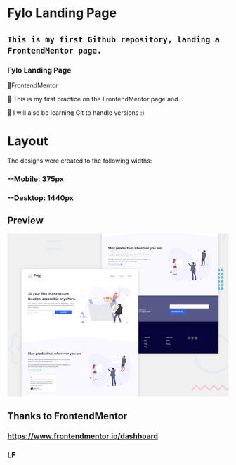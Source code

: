 # Fylo Landing Page

## `This is my first Github repository, landing a FrontendMentor page.`

### Fylo Landing Page

📌FrontendMentor

📌 This is my first practice on the FrontendMentor page and...

🌟 I will also be learning Git to handle versions :)

# Layout

The designs were created to the following widths:

### --Mobile: 375px

### --Desktop: 1440px

## Preview

![Fylo-Preview](./desktop-preview.jpg)

## Thanks to FrontendMentor

### https://www.frontendmentor.io/dashboard

### LF
